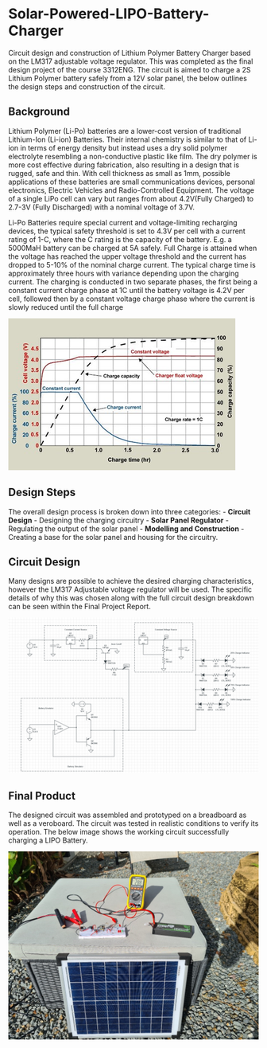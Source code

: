 # Solar-Powered-LIPO-Battery-Charger
Circuit design and construction of Lithium Polymer Battery Charger based on the LM317 adjustable voltage regulator. This was completed as the final design project of the course 3312ENG. The circuit is aimed to charge a 2S Lithium Polymer battery safely from a 12V solar panel, the below outlines the design steps and construction of the circuit. 

## Background
Lithium Polymer (Li-Po) batteries are a lower-cost version of traditional Lithium-Ion (Li-ion) Batteries. Their internal chemistry is similar to that of Li-ion in terms of energy density but instead uses a dry solid polymer electrolyte resembling a non-conductive plastic like film. The dry polymer is more cost effective during fabrication, also resulting in a design that is rugged, safe and thin. With cell thickness as small as 1mm, possible applications of these batteries are small communications devices, personal electronics, Electric Vehicles and Radio-Controlled Equipment. The voltage of a single LiPo cell can vary but ranges from about 4.2V(Fully Charged) to 2.7-3V (Fully Discharged) with a nominal voltage of 3.7V.

Li-Po Batteries require special current and voltage-limiting recharging devices, the typical safety threshold is set to 4.3V per cell with a current rating of 1-C, where the C rating is the capacity of the battery. E.g. a 5000MaH battery can be charged at 5A safely. Full Charge is attained when the voltage has reached the upper voltage threshold and the current has dropped to 5-10% of the nominal charge current. The typical charge time is approximately three hours with variance depending upon the charging current. The charging is conducted in two separate phases, the first being a constant current charge phase at 1C until the battery voltage is 4.2V per cell, followed then by a constant voltage charge phase where the current is slowly reduced until the full charge 

![Charging Chart](https://raw.githubusercontent.com/RyanWillie/Solar-Powered-LIPO-Battery-Charger/main/Images/Charging.jpg)


## Design Steps
The overall design process is broken down into three categories:
    - __Circuit Design__ - Designing the charging circuitry
    - __Solar Panel Regulator__ - Regulating the output of the solar panel
    - __Modelling and Construction__ - Creating a base for the solar panel and housing for the circuitry.

## Circuit Design
Many designs are possible to achieve the desired charging characteristics, however the LM317 Adjustable voltage regulator will be used. The specific details of why this was chosen along with the full circuit design breakdown can be seen within the Final Project Report.

![Circuit Diagram](https://raw.githubusercontent.com/RyanWillie/Solar-Powered-LIPO-Battery-Charger/main/Images/CircuitDiagram.png)


## Final Product
The designed circuit was assembled and prototyped on a breadboard as well as a veroboard. The circuit was tested in realistic conditions to verify its operation. The below image shows the working circuit successfully charging a LIPO Battery.

![Built Circuit](https://raw.githubusercontent.com/RyanWillie/Solar-Powered-LIPO-Battery-Charger/main/Images/BuiltCircuit.jpg)
